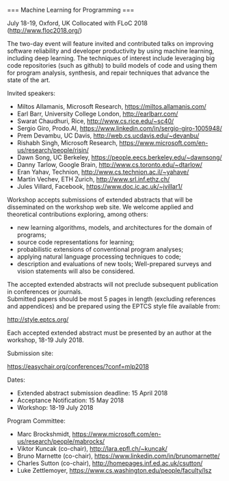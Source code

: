 
 === Machine Learning for Programming ===

July 18-19, Oxford, UK
Collocated with FLoC 2018 (http://www.floc2018.org/)

The two-day event will feature invited and contributed talks
on improving software reliability and developer productivity
by using machine learning, including deep learning. The
techniques of interest include leveraging big code repositories 
(such as github) to build models of code and using them for
program analysis, synthesis, and repair techniques that 
advance the state of the art.

Invited speakers:
* Miltos Allamanis, Microsoft Research, https://miltos.allamanis.com/ 
* Earl Barr, University College London, http://earlbarr.com/ 
* Swarat Chaudhuri, Rice, http://www.cs.rice.edu/~sc40/ 
* Sergio Giro, Prodo.AI, https://www.linkedin.com/in/sergio-giro-1005948/
* Prem Devambu, UC Davis, http://web.cs.ucdavis.edu/~devanbu/ 
* Rishabh Singh, Microsoft Research, https://www.microsoft.com/en-us/research/people/risin/ 
* Dawn Song, UC Berkeley, https://people.eecs.berkeley.edu/~dawnsong/ 
* Danny Tarlow, Google Brain, http://www.cs.toronto.edu/~dtarlow/ 
* Eran Yahav, Technion, http://www.cs.technion.ac.il/~yahave/ 
* Martin Vechev, ETH Zurich, http://www.srl.inf.ethz.ch/ 
* Jules Villard, Facebook, https://www.doc.ic.ac.uk/~jvillar1/

Workshop accepts submissions of extended abstracts
that will be disseminated on the workshop web site. 
We welcome applied and theoretical contributions exploring, among others: 
* new learning algorithms, models, and architectures for the domain of programs;
* source code representations for learning;
* probabilistic extensions of conventional program analyses;
* applying natural language processing techniques to code;
* description and evaluations of new tools;
Well-prepared surveys and vision statements will also be considered.

The accepted extended abstracts will not preclude 
subsequent publication in conferences or journals.  
Submitted papers should be most 5 pages in length
(excluding references and appendices) and be prepared 
using the EPTCS style file available from:

http://style.eptcs.org/ 

Each accepted extended abstract must be presented by an author
at the workshop, 18-19 July 2018.

Submission site:

https://easychair.org/conferences/?conf=mlp2018 

Dates:
* Extended abstract submission deadline: 15 April 2018
* Acceptance Notification: 15 May 2018
* Workshop: 18-19 July 2018

Program Committee:
* Marc Brockshmidt, https://www.microsoft.com/en-us/research/people/mabrocks/ 
* Viktor Kuncak (co-chair), http://lara.epfl.ch/~kuncak/ 
* Bruno Marnette (co-chair), https://www.linkedin.com/in/brunomarnette/ 
* Charles Sutton (co-chair), http://homepages.inf.ed.ac.uk/csutton/
* Luke Zettlemoyer, https://www.cs.washington.edu/people/faculty/lsz

